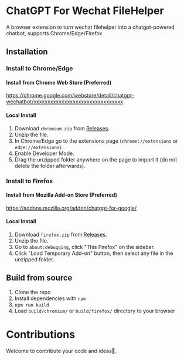 # ChatGPT For Wechat FileHelper

A browser extension to turn wechat filehelper into a chatgpt-powered chatbot, supports Chrome/Edge/Firefox

## Installation

### Install to Chrome/Edge

#### Install from Chrome Web Store (Preferred)

<https://chrome.google.com/webstore/detail/chatgpt-wechatbot/xxxxxxxxxxxxxxxxxxxxxxxxxxxxxxxx>

#### Local Install

1. Download `chromium.zip` from [Releases](https://github.com/sigoden/chatgpt-wechatbot-chrome-extension/releases).
2. Unzip the file.
3. In Chrome/Edge go to the extensions page (`chrome://extensions` or `edge://extensions`).
4. Enable Developer Mode.
5. Drag the unzipped folder anywhere on the page to import it (do not delete the folder afterwards).

### Install to Firefox

#### Install from Mozilla Add-on Store (Preferred)

<https://addons.mozilla.org/addon/chatgpt-for-google/>

#### Local Install

1. Download `firefox.zip` from [Releases](https://github.com/sigoden/chatgpt-wechatbot-chrome-extension/releases).
2. Unzip the file.
3. Go to `about:debugging`, click "This Firefox" on the sidebar.
4. Click "Load Temporary Add-on" button, then select any file in the unzipped folder.

## Build from source

1. Clone the repo
2. Install dependencies with `npm`
3. `npm run build`
4. Load `build/chromium/` or `build/firefox/` directory to your browser

# Contributions

Welcome to contribute your code and ideas🍵.
